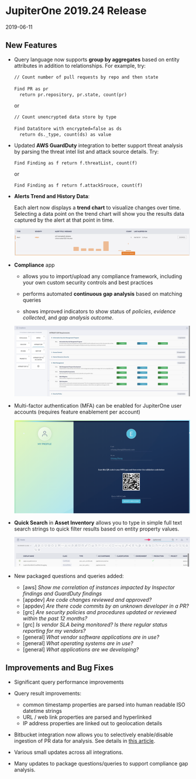 # JupiterOne 2019.24 Release

2019-06-11

## New Features

- Query language now supports **group by aggregates** based on entity attributes
  in addition to relationships. For example, try:

    ```j1ql
    // Count number of pull requests by repo and then state

    Find PR as pr
      return pr.repository, pr.state, count(pr)
    ```

    or

    ```j1ql
    // Count unencrypted data store by type

    Find DataStore with encrypted=false as ds
      return ds._type, count(ds) as value
    ```

- Updated **AWS GuardDuty** integration to better support threat analysis by
  parsing the threat intel list and attack source details. Try:

    ```j1ql
    Find Finding as f return f.threatList, count(f)
    ```

    or

    ```j1ql
    Find Finding as f return f.attackSrouce, count(f)
    ```

- **Alerts Trend and History Data**:

  Each alert now displays a **trend chart** to visualize changes over time.
  Selecting a data point on the trend chart will show you the results data
  captured by the alert at that point in time.

  ![alerts-trend](../assets/alerts-trend.png)

- **Compliance** app
  
    - allows you to import/upload any compliance framework, including your own
      custom security controls and best practices

    - performs automated **continuous gap analysis** based on matching queries

    - shows improved indicators to show status of *policies*,
      *evidence collected*, and *gap analysis outcome*.

  ![compliance-view](../assets/compliance-requirements-view.png)

- Multi-factor authentication (MFA) can be enabled for JupiterOne user accounts
  (requires feature enablement per account)

  ![user-profile-mfa](../assets/user-profile-mfa.png)

- **Quick Search** in **Asset Inventory** allows you to type in simple full text
  search strings to quick filter results based on entity property values.

  ![asset-quick-search](../assets/assets-quick-search.png)

- New packaged questions and queries added:

    - [aws] _Show me correlation of instances impacted by Inspector findings and GuardDuty findings_
    - [appdev] _Are code changes reviewed and approved?_
    - [appdev] _Are there code commits by an unknown developer in a PR?_
    - [grc] _Are security policies and procedures updated or reviewed within the past 12 months?_
    - [grc] _Is vendor SLA being monitored? Is there regular status reporting for my vendors?_
    - [general] _What vendor software applications are in use?_
    - [general] _What operating systems are in use?_
    - [general] _What applications are we developing?_

## Improvements and Bug Fixes

- Significant query performance improvements

- Query result improvements:

    - common timestamp properties are parsed into human readable ISO datetime strings
    - URL / web link properties are parsed and hyperlinked
    - IP address properties are linked out to geolocation details

- Bitbucket integration now allows you to selectively enable/disable ingestion
  of PR data for analysis. See details in [this article][1].

- Various small updates across all integrations.

- Many updates to package questions/queries to support compliance gap analysis.

[1]: ../guides/detect-suspicious-code-commits.md